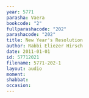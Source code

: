 ```yaml
---
year: 5771
parasha: Vaera
bookcode: "2"
fullparashacode: "202"
parashacode: "202"
title: New Year's Resolution
author: Rabbi Eliezer Hirsch
date: 2011-01-01
id: 57712021
filename: 5771-202-1
layout: audio
moment: 
shabbat: 
occasion: 
---
```

